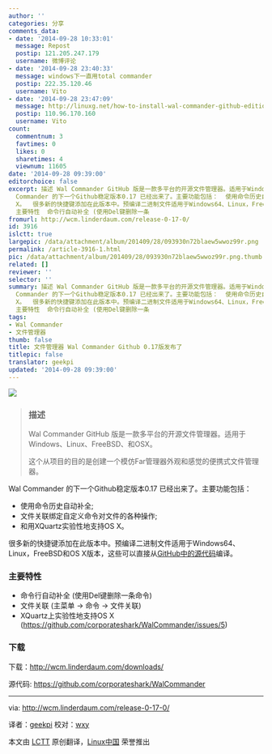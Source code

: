 ```yaml
---
author: ''
categories: 分享
comments_data:
- date: '2014-09-28 10:33:01'
  message: Repost
  postip: 121.205.247.179
  username: 微博评论
- date: '2014-09-28 23:40:33'
  message: windows下一直用total commander
  postip: 222.35.120.46
  username: Vito
- date: '2014-09-28 23:47:09'
  message: http://linuxg.net/how-to-install-wal-commander-github-edition-0-17-0-on-the-most-popular-linux-systems/
  postip: 110.96.170.160
  username: Vito
count:
  commentnum: 3
  favtimes: 0
  likes: 0
  sharetimes: 4
  viewnum: 11605
date: '2014-09-28 09:39:00'
editorchoice: false
excerpt: 描述 Wal Commander GitHub 版是一款多平台的开源文件管理器。适用于Windows、Linux、FreeBSD、和OSX。 这个从项目的目的是创建一个模仿Far管理器外观和感觉的便携式文件管理器。  Wal
  Commander 的下一个Github稳定版本0.17 已经出来了。主要功能包括：  使用命令历史自动补全; 文件关联绑定自定义命令对文件的各种操作; 和用XQuartz实验性地支持OS
  X。  很多新的快捷键添加在此版本中。预编译二进制文件适用于Windows64、Linux，FreeBSD和OS X版本，这些可以直接从GitHub中的源代码编译。
  主要特性  命令行自动补全 (使用Del键删除一条
fromurl: http://wcm.linderdaum.com/release-0-17-0/
id: 3916
islctt: true
largepic: /data/attachment/album/201409/28/093930n72blaew5wwoz99r.png
permalink: /article-3916-1.html
pic: /data/attachment/album/201409/28/093930n72blaew5wwoz99r.png.thumb.jpg
related: []
reviewer: ''
selector: ''
summary: 描述 Wal Commander GitHub 版是一款多平台的开源文件管理器。适用于Windows、Linux、FreeBSD、和OSX。 这个从项目的目的是创建一个模仿Far管理器外观和感觉的便携式文件管理器。  Wal
  Commander 的下一个Github稳定版本0.17 已经出来了。主要功能包括：  使用命令历史自动补全; 文件关联绑定自定义命令对文件的各种操作; 和用XQuartz实验性地支持OS
  X。  很多新的快捷键添加在此版本中。预编译二进制文件适用于Windows64、Linux，FreeBSD和OS X版本，这些可以直接从GitHub中的源代码编译。
  主要特性  命令行自动补全 (使用Del键删除一条
tags:
- Wal Commander
- 文件管理器
thumb: false
title: 文件管理器 Wal Commander Github 0.17版发布了
titlepic: false
translator: geekpi
updated: '2014-09-28 09:39:00'
---
```


![](/data/attachment/album/201409/28/093930n72blaew5wwoz99r.png)



> 
> ### 描述
> 
> 
> Wal Commander GitHub 版是一款多平台的开源文件管理器。适用于Windows、Linux、FreeBSD、和OSX。
> 
> 
> 这个从项目的目的是创建一个模仿Far管理器外观和感觉的便携式文件管理器。
> 
> 
> 


Wal Commander 的下一个Github稳定版本0.17 已经出来了。主要功能包括：


* 使用命令历史自动补全;
* 文件关联绑定自定义命令对文件的各种操作;
* 和用XQuartz实验性地支持OS X。


很多新的快捷键添加在此版本中。预编译二进制文件适用于Windows64、Linux，FreeBSD和OS X版本，这些可以直接从[GitHub中的源代码](https://github.com/corporateshark/WalCommander/releases)编译。


### 主要特性


* 命令行自动补全 (使用Del键删除一条命令)
* 文件关联 (主菜单 -> 命令 -> 文件关联)
* XQuartz上实验性地支持OS X (<https://github.com/corporateshark/WalCommander/issues/5>)


### 下载


下载：<http://wcm.linderdaum.com/downloads/>


源代码: <https://github.com/corporateshark/WalCommander>




---


via: <http://wcm.linderdaum.com/release-0-17-0/>


译者：[geekpi](https://github.com/geekpi) 校对：[wxy](https://github.com/wxy)


本文由 [LCTT](https://github.com/LCTT/TranslateProject) 原创翻译，[Linux中国](http://linux.cn/) 荣誉推出